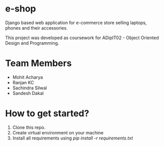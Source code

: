 # e-shop
Django based web application for e-commerce store selling laptops, phones and their accessories.

This project was developed as coursework for ADipIT02 - Object Oriented Design and Programming.

# Team Members
- Mohit Acharya
- Ranjan KC
- Sachindra Silwal
- Sandesh Dakal

# How to get started?
 1. Clone this repo.
 2. Create virtual environment on your machine
 3. Install all requirements using      _pip install -r requirements.txt_
